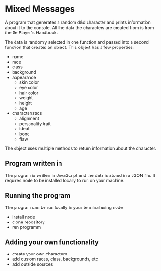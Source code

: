 # Mixed Messages

A program that generates a random d&d character and prints information about it to the console. All the data the characters are created from is from the 5e Player's Handbook.

The data is randomly selected in one function and passed into a second function that creates an object. This object has a few properties:
- name
- race
- class
- background
- appearance
  - skin color
  - eye color
  - hair color
  - weight
  - height
  - age
- characteristics
  - alignment
  - personality trait
  - ideal
  - bond
  - flaw

The object uses multiple methods to return information about the character.

## Program written in
The program is written in JavaScript and the data is stored in a JSON file. It requires node to be installed locally to run on your machine.

## Running the program
The program can be run locally in your terminal using node
- install node
- clone repository 
- run programm

## Adding your own functionality
- create your own characters 
- add custom races, class, backgrounds, etc
- add outside sources
